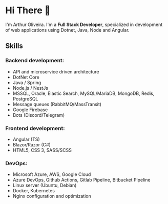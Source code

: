 # Hi There 👋
I'm Arthur Oliveira. I'm a **Full Stack Developer**, specialized in development of web applications using Dotnet, Java, Node and Angular.

## Skills
### Backend development:
* API and microservice driven architecture
* DotNet Core
* Java / Spring
* Node.js / NestJs
* MSSQL, Oracle, Elastic Search, MySQL/MariaDB, MongoDB, Redis, PostgreSQL
* Message queues (RabbitMQ/MassTransit)
* Google Firebase
* Bots (Discord/Telegram)

### Frontend development:
* Angular (TS)
* Blazor/Razor (C#)
* HTML5, CSS 3, SASS/SCSS

### DevOps:
* Microsoft Azure, AWS, Google Cloud
* Azure DevOps, Github Actions, Gitlab Pipeline, Bitbucket Pipeline
* Linux server (Ubuntu, Debian)
* Docker, Kubernetes
* Nginx configuration and optimization
